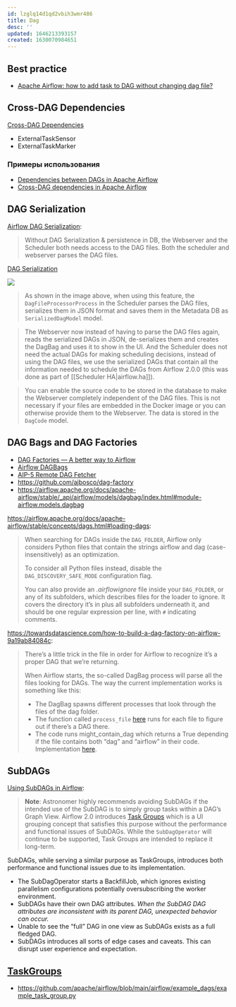 ```yaml
---
id: lzglq14d1qd2vbih3wmr486
title: Dag
desc: ''
updated: 1646213393157
created: 1630070984651
---
```


## Best practice

* [Apache Airflow: how to add task to DAG without changing dag file?](https://xnuinside.medium.com/apache-airflow-add-validation-tasks-to-production-dag-for-end-2-end-tests-184e6d0af991)

## Cross-DAG Dependencies

[Cross-DAG Dependencies](https://airflow.apache.org/docs/apache-airflow/stable/howto/operator/external_task_sensor.html#cross-dag-dependencies)

* ExternalTaskSensor
* ExternalTaskMarker

### Примеры использования

* [Dependencies between DAGs in Apache Airflow](https://towardsdatascience.com/dependencies-between-dags-in-apache-airflow-2f5935cde3f0)
* [Cross-DAG dependencies in Apache Airflow](https://medium.com/quintoandar-tech-blog/effective-cross-dags-dependency-in-apache-airflow-1885dc7ece9f)

## DAG Serialization

[Airflow DAG Serialization](https://blog.duyet.net/2020/05/airflow-dag-serialization.html):

> Without DAG Serialization & persistence in DB, the Webserver and the Scheduler both needs access to the DAG files. Both the scheduler and webserver parses the DAG files.

[DAG Serialization](https://airflow.apache.org/docs/apache-airflow/stable/dag-serialization.html)

![](/assets/images/2021-09-01-11-21-58.png)

> As shown in the image above, when using this feature, the `DagFileProcessorProcess` in the Scheduler parses the DAG files, serializes them in JSON format and saves them in the Metadata DB as `SerializedDagModel` model.

> The Webserver now instead of having to parse the DAG files again, reads the serialized DAGs in JSON, de-serializes them and creates the DagBag and uses it to show in the UI. And the Scheduler does not need the actual DAGs for making scheduling decisions, instead of using the DAG files, we use the serialized DAGs that contain all the information needed to schedule the DAGs from Airflow 2.0.0 (this was done as part of [[Scheduler HA|airflow.ha]]).

> You can enable the source code to be stored in the database to make the Webserver completely independent of the DAG files. This is not necessary if your files are embedded in the Docker image or you can otherwise provide them to the Webserver. The data is stored in the `DagCode` model.

## DAG Bags and DAG Factories

* [DAG Factories — A better way to Airflow](https://towardsdatascience.com/dag-factories-a-better-way-to-airflow-9aa3cf003169)
* [Airflow DAGBags](https://xnuinside.medium.com/how-to-load-use-several-dag-folders-airflow-dagbags-b93e4ef4663c)
* [AIP-5 Remote DAG Fetcher](https://cwiki.apache.org/confluence/display/AIRFLOW/AIP-5+Remote+DAG+Fetcher)
* https://github.com/ajbosco/dag-factory
* https://airflow.apache.org/docs/apache-airflow/stable/_api/airflow/models/dagbag/index.html#module-airflow.models.dagbag

https://airflow.apache.org/docs/apache-airflow/stable/concepts/dags.html#loading-dags:

> When searching for DAGs inside the `DAG_FOLDER`, Airflow only considers Python files that contain the strings airflow and dag (case-insensitively) as an optimization.
> 
> To consider all Python files instead, disable the `DAG_DISCOVERY_SAFE_MODE` configuration flag.
> 
> You can also provide an _.airflowignore_ file inside your `DAG_FOLDER`, or any of its subfolders, which describes files for the loader to ignore. It covers the directory it’s in plus all subfolders underneath it, and should be one regular expression per line, with `#` indicating comments.

https://towardsdatascience.com/how-to-build-a-dag-factory-on-airflow-9a19ab84084c:

> There’s a little trick in the file in order for Airflow to recognize it’s a proper DAG that we’re returning.
> 
> When Airflow starts, the so-called DagBag process will parse all the files looking for DAGs. The way the current implementation works is something like this:
> 
> * The DagBag spawns different processes that look through the files of the dag folder.
> * The function called `process_file` [here](https://airflow.apache.org/docs/apache-airflow/stable/_modules/airflow/models/dagbag.html) runs for each file to figure out if there’s a DAG there.
> * The code runs might_contain_dag which returns a True depending if the file contains both “dag” and “airflow” in their code. Implementation [here](https://github.com/apache/airflow/blob/c61f3d45b4a1799e92ead1532d36f232ebc4686e/airflow/utils/file.py#L198).


## SubDAGs

[Using SubDAGs in Airflow](https://www.astronomer.io/guides/subdags/):

> **Note**: Astronomer highly recommends avoiding SubDAGs if the intended use of the SubDAG is to simply group tasks within a DAG’s Graph View. Airflow 2.0 introduces [Task Groups](https://airflow.apache.org/docs/apache-airflow/stable/concepts/dags.html#taskgroups-vs-subdags) which is a UI grouping concept that satisfies this purpose without the performance and functional issues of SubDAGs. While the `SubDagOperator` will continue to be supported, Task Groups are intended to replace it long-term.

SubDAGs, while serving a similar purpose as TaskGroups, introduces both performance and functional issues due to its implementation.

* The SubDagOperator starts a BackfillJob, which ignores existing parallelism configurations potentially oversubscribing the worker environment.
* SubDAGs have their own DAG attributes. _When the SubDAG DAG attributes are inconsistent with its parent DAG, unexpected behavior can occur._
* Unable to see the “full” DAG in one view as SubDAGs exists as a full fledged DAG.
* SubDAGs introduces all sorts of edge cases and caveats. This can disrupt user experience and expectation.

## [TaskGroups](https://airflow.apache.org/docs/apache-airflow/stable/concepts/dags.html#taskgroups)

* https://github.com/apache/airflow/blob/main/airflow/example_dags/example_task_group.py
